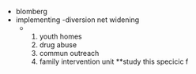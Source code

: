 - blomberg
- implementing -diversion net widening
	- 1. youth homes
	  2. drug abuse
	  3. commun outreach 
	  4. family intervention unit **study this specicic f